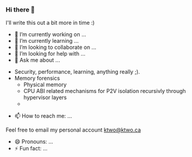 ### Hi there 👋

<!--
**K2/K2** is a ✨ _special_ ✨ repository because its `README.md` (this file) appears on your GitHub profile. 
-->

I'll write this out a bit more in time :)

- 🔭 I’m currently working on ...
- 🌱 I’m currently learning ...
- 👯 I’m looking to collaborate on ...
- 🤔 I’m looking for help with ...
- 💬 Ask me about ...

* Security, performance, learning, anything really ;).
* Memory forensics
  * Physical memory
  * CPU ABI related mechanisms for P2V isolation recursivly through hypervisor layers
  * 

- 📫 How to reach me: ...

Feel free to email my personal account ktwo@ktwo.ca

- 😄 Pronouns: ...
- ⚡ Fun fact: ...

